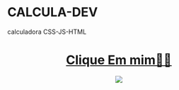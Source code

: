 # CALCULA-DEV
calculadora CSS-JS-HTML


<div align="center"> <h1><a href="https://otavio17061992.github.io/CALCULA-DEV target="_blank">Clique Em mim🕵️‍♂️ </a></h1>


<div align="center"> <img src="https://user-images.githubusercontent.com/93503467/165393899-deb74d73-ca06-492c-9105-439d44c62b48.png"/>
  </div>

